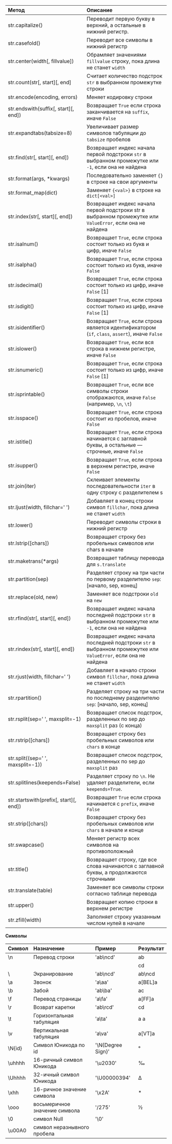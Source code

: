 <table>
<thead>
<tr>
<th style="text-align: left;">Метод</th>
<th style="text-align: left;">Описание</th>
</tr>
</thead>
<tbody>
<tr>
<td style="text-align: left;">str.capitalize()</td>
<td style="text-align: left;">Переводит первую букву в верхний, а остальные в нижний регистр.</td>
</tr>
<tr>
<td style="text-align: left;">str.casefold()</td>
<td style="text-align: left;">Переводит все символы в нижний регистр</td>
</tr>
<tr>
<td style="text-align: left;">str.center(width[, fillvalue])</td>
<td style="text-align: left;">Обрамляет значениями <code>fillvalue</code> строку, пока длина не станет <code>width</code></td>
</tr>
<tr>
<td style="text-align: left;">str.count(str[, start][, end]</td>
<td style="text-align: left;">Считает количество подстрок <code>str</code> в выбранном промежутке строки</td>
</tr>
<tr>
<td style="text-align: left;">str.encode(encoding, errors)</td>
<td style="text-align: left;">Меняет кодировку строки</td>
</tr>
<tr>
<td style="text-align: left;">str.endswith(suffix[, start][, end])</td>
<td style="text-align: left;">Возвращает <code>True</code> если строка заканчивается на <code>suffix</code>, иначе <code>False</code></td>
</tr>
<tr>
<td style="text-align: left;">str.expandtabs(tabsize=8)</td>
<td style="text-align: left;">Увеличивает размер символов табуляции до <code>tabsize</code> пробелов</td>
</tr>
<tr>
<td style="text-align: left;">str.find(str[, start][, end])</td>
<td style="text-align: left;">Возвращает индекс начала первой подстроки <code>str</code> в выбранном промежутке или <code>-1</code>, если она не найдена</td>
</tr>
<tr>
<td style="text-align: left;">str.format(args, *kwargs)</td>
<td style="text-align: left;">Последовательно заменяет <code>{}</code> в строке на свои аргументы</td>
</tr>
<tr>
<td style="text-align: left;">str.format_map(dict)</td>
<td style="text-align: left;">Заменяет <code>{&lt;val&gt;}</code> в строке на <code>dict[&lt;val&gt;]</code></td>
</tr>
<tr>
<td style="text-align: left;">str.index(str[, start][, end])</td>
<td style="text-align: left;">Возвращает индекс начала первой подстроки str в выбранном промежутке или <code>ValueError</code>, если она не найдена</td>
</tr>
<tr>
<td style="text-align: left;">str.isalnum()</td>
<td style="text-align: left;">Возвращает <code>True</code>, если строка состоит только из букв и цифр, иначе <code>False</code></td>
</tr>
<tr>
<td style="text-align: left;">str.isalpha()</td>
<td style="text-align: left;">Возвращает <code>True</code>, если строка состоит только из букв, иначе <code>False</code></td>
</tr>
<tr>
<td style="text-align: left;">str.isdecimal()</td>
<td style="text-align: left;">Возвращает <code>True</code>, если строка состоит только из цифр, иначе <code>False</code> [1]</td>
</tr>
<tr>
<td style="text-align: left;">str.isdigit()</td>
<td style="text-align: left;">Возвращает <code>True</code>, если строка состоит только из цифр, иначе <code>False</code> [1]</td>
</tr>
<tr>
<td style="text-align: left;">str.isidentifier()</td>
<td style="text-align: left;">Возвращает <code>True</code>, если строка является идентификатором (<code>if</code>, <code>class</code>, <code>assert</code>), иначе <code>False</code></td>
</tr>
<tr>
<td style="text-align: left;">str.islower()</td>
<td style="text-align: left;">Возвращает <code>True</code>, если вся строка в нижнем регистре, иначе <code>False</code></td>
</tr>
<tr>
<td style="text-align: left;">str.isnumeric()</td>
<td style="text-align: left;">Возвращает <code>True</code>, если строка состоит только из цифр, иначе <code>False</code> [1]</td>
</tr>
<tr>
<td style="text-align: left;">str.isprintable()</td>
<td style="text-align: left;">Возвращает <code>True</code>, если все символы строки отображаются, иначе <code>False</code> (например, <code>\n</code>, <code>\t</code>)</td>
</tr>
<tr>
<td style="text-align: left;">str.isspace()</td>
<td style="text-align: left;">Возвращает <code>True</code>, если строка состоит из пробелов, иначе <code>False</code></td>
</tr>
<tr>
<td style="text-align: left;">str.istitle()</td>
<td style="text-align: left;">Возвращает <code>True</code>, если строка начинается с заглавной буквы, а остальные — строчные, иначе <code>False</code></td>
</tr>
<tr>
<td style="text-align: left;">str.isupper()</td>
<td style="text-align: left;">Возвращает <code>True</code>, если строка в верхнем регистре, иначе <code>False</code></td>
</tr>
<tr>
<td style="text-align: left;">str.join(iter)</td>
<td style="text-align: left;">Склеивает элементы последовательности <code>iter</code> в одну строку с разделителем s</td>
</tr>
<tr>
<td style="text-align: left;">str.ljust(width, fillchar=' ')</td>
<td style="text-align: left;">Добавляет в конец строки символ <code>fillchar</code>, пока длина не станет <code>width</code></td>
</tr>
<tr>
<td style="text-align: left;">str.lower()</td>
<td style="text-align: left;">Переводит символы строки в нижний регистр</td>
</tr>
<tr>
<td style="text-align: left;">str.lstrip([chars])</td>
<td style="text-align: left;">Возвращает строку без пробельных символов или chars в начале</td>
</tr>
<tr>
<td style="text-align: left;">str.maketrans(*args)</td>
<td style="text-align: left;">Возвращает таблицу перевода для <code>s.translate</code></td>
</tr>
<tr>
<td style="text-align: left;">str.partition(sep)</td>
<td style="text-align: left;">Разделяет строку на три части по первому разделителю <code>sep</code>: [начало, sep, конец]</td>
</tr>
<tr>
<td style="text-align: left;">str.replace(old, new)</td>
<td style="text-align: left;">Заменяет все подстроки <code>old</code> на <code>new</code></td>
</tr>
<tr>
<td style="text-align: left;">str.rfind(str[, start][, end])</td>
<td style="text-align: left;">Возвращает индекс начала последней подстроки <code>str</code> в выбранном промежутке или <code>-1</code>, если она не найдена</td>
</tr>
<tr>
<td style="text-align: left;">str.rindex(str[, start][, end])</td>
<td style="text-align: left;">Возвращает индекс начала последней подстроки <code>str</code> в выбранном промежутке или <code>ValueError</code>, если она не найдена</td>
</tr>
<tr>
<td style="text-align: left;">str.rjust(width, fillchar=' ')</td>
<td style="text-align: left;">Добавляет в начало строки символ <code>fillchar</code>, пока длина не станет <code>width</code></td>
</tr>
<tr>
<td style="text-align: left;">str.rpartition()</td>
<td style="text-align: left;">Разделяет строку на три части по последнему разделителю <code>sep</code>: [начало, sep, конец]</td>
</tr>
<tr>
<td style="text-align: left;">str.rsplit(sep=' ', maxsplit=-1)</td>
<td style="text-align: left;">Возвращает список подстрок, разделенных по sep до <code>maxsplit</code> раз (с конца)</td>
</tr>
<tr>
<td style="text-align: left;">str.rstrip([chars])</td>
<td style="text-align: left;">Возвращает строку без пробельных символов или <code>chars</code> в конце</td>
</tr>
<tr>
<td style="text-align: left;">str.split((sep=' ', maxsplit=-1))</td>
<td style="text-align: left;">Возвращает список подстрок, разделенных по sep до <code>maxsplit</code> раз</td>
</tr>
<tr>
<td style="text-align: left;">str.splitlines(keepends=False)</td>
<td style="text-align: left;">Разделяет строку по <code>\n</code>. Не удаляет разделители, если <code>keepends=True</code>.</td>
</tr>
<tr>
<td style="text-align: left;">str.startswith(prefix[, start][, end])</td>
<td style="text-align: left;">Возвращает <code>True</code> если строка начинается с <code>prefix</code>, иначе <code>False</code></td>
</tr>
<tr>
<td style="text-align: left;">str.strip([chars])</td>
<td style="text-align: left;">Возвращает строку без пробельных символов или <code>chars</code> в начале и конце</td>
</tr>
<tr>
<td style="text-align: left;">str.swapcase()</td>
<td style="text-align: left;">Меняет регистр всех символов на противоположный</td>
</tr>
<tr>
<td style="text-align: left;">str.title()</td>
<td style="text-align: left;">Возвращает строку, где все слова начинаются с заглавной буквы, а продолжаются строчными</td>
</tr>
<tr>
<td style="text-align: left;">str.translate(table)</td>
<td style="text-align: left;">Заменяет все символы строки согласно таблице перевода</td>
</tr>
<tr>
<td style="text-align: left;">str.upper()</td>
<td style="text-align: left;">Возвращает копию строки в верхнем регистре</td>
</tr>
<tr>
<td style="text-align: left;">str.zfill(width)</td>
<td style="text-align: left;">Заполняет строку указанным числом нулей в начале</td>
</tr>
</tbody>
</table>
<p><strong>Символы</strong></p>
<table>
<thead>
<tr>
<th style="text-align: left;">Символ</th>
<th style="text-align: left;">Назначение</th>
<th style="text-align: left;">Пример</th>
<th style="text-align: left;">Результат</th>
</tr>
</thead>
<tbody>
<tr>
<td style="text-align: left;">\n</td>
<td style="text-align: left;">Перевод строки</td>
<td style="text-align: left;">'ab\ncd'</td>
<td style="text-align: left;">ab</td>
</tr>
<tr>
<td style="text-align: left;"></td>
<td style="text-align: left;"></td>
<td style="text-align: left;"></td>
<td style="text-align: left;">cd</td>
</tr>
<tr>
<td style="text-align: left;">\</td>
<td style="text-align: left;">Экранирование</td>
<td style="text-align: left;">'ab\ncd'</td>
<td style="text-align: left;">ab\ncd</td>
</tr>
<tr>
<td style="text-align: left;">\a</td>
<td style="text-align: left;">Звонок</td>
<td style="text-align: left;">'a\aa'</td>
<td style="text-align: left;">a[BEL]a</td>
</tr>
<tr>
<td style="text-align: left;">\b</td>
<td style="text-align: left;">Забой</td>
<td style="text-align: left;">'ab\ba'</td>
<td style="text-align: left;">ac</td>
</tr>
<tr>
<td style="text-align: left;">\f</td>
<td style="text-align: left;">Перевод страницы</td>
<td style="text-align: left;">'a\fa'</td>
<td style="text-align: left;">a[FF]a</td>
</tr>
<tr>
<td style="text-align: left;">\r</td>
<td style="text-align: left;">Возврат каретки</td>
<td style="text-align: left;">'ab\rcd'</td>
<td style="text-align: left;">cd</td>
</tr>
<tr>
<td style="text-align: left;">\t</td>
<td style="text-align: left;">Горизонтальная табуляция</td>
<td style="text-align: left;">'a\ta'</td>
<td style="text-align: left;">a a</td>
</tr>
<tr>
<td style="text-align: left;">\v</td>
<td style="text-align: left;">Вертикальная табуляция</td>
<td style="text-align: left;">'a\va'</td>
<td style="text-align: left;">a[VT]a</td>
</tr>
<tr>
<td style="text-align: left;">\N{id}</td>
<td style="text-align: left;">Символ Юникода по id</td>
<td style="text-align: left;">'\N{Degree Sign}'</td>
<td style="text-align: left;">°</td>
</tr>
<tr>
<td style="text-align: left;">\uhhhh</td>
<td style="text-align: left;">16-ричный символ Юникода</td>
<td style="text-align: left;">'\u2030'</td>
<td style="text-align: left;">‰</td>
</tr>
<tr>
<td style="text-align: left;">\Uhhhh</td>
<td style="text-align: left;">32-ичный символ Юникода</td>
<td style="text-align: left;">'\U00000394'</td>
<td style="text-align: left;">Δ</td>
</tr>
<tr>
<td style="text-align: left;">\xhh</td>
<td style="text-align: left;">16-ричное значение символа</td>
<td style="text-align: left;">'\x2A'</td>
<td style="text-align: left;">*</td>
</tr>
<tr>
<td style="text-align: left;">\ooo</td>
<td style="text-align: left;">восьмеричное значение символа</td>
<td style="text-align: left;">'/275'</td>
<td style="text-align: left;">½</td>
</tr>
<tr>
<td style="text-align: left;">\0</td>
<td style="text-align: left;">символ Null</td>
<td style="text-align: left;">'\0'</td>
<td style="text-align: left;"></td>
</tr>
<tr>
<td style="text-align: left;">\u00A0</td>
<td style="text-align: left;">символ неразнывного пробела</td>
<td style="text-align: left;"></td>
<td style="text-align: left;"></td>
</tr>
</tbody>
</table>